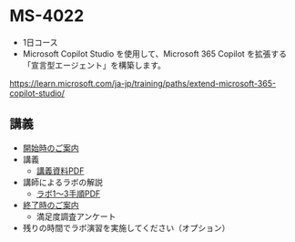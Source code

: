 # MS-4022

- 1日コース
- Microsoft Copilot Studio を使用して、Microsoft 365 Copilot を拡張する「宣言型エージェント」を構築します。

https://learn.microsoft.com/ja-jp/training/paths/extend-microsoft-365-copilot-studio/

## 講義

- [開始時のご案内](../opening.md)
- 講義
  - [講義資料PDF](ms-4022.pdf)
- 講師によるラボの解説
  - [ラボ1～3手順PDF](ms-4022-lab.pdf)
- [終了時のご案内](../closing-mscopilot.md)
  - 満足度調査アンケート
- 残りの時間でラボ演習を実施してください（オプション）

<!--

# MS-4022: Extend Microsoft 365 Copilot in Copilot Studio
https://techcommunity.microsoft.com/blog/iltcommunicationblog/new-modern-work-course-coming-in-april/4372889

This course teaches learners how to build agents that extend Microsoft 365 Copilot with additional knowledge and capabilities. Learners will use Copilot Studio to build agents, add knowledge, add actions, and publish agents to Microsoft 365 Copilot.

https://techcommunity.microsoft.com/blog/iltcommunicationblog/upcoming-ilt-course-retirement-in-march-ms-4009/4372883

MS-4022: Extend Microsoft 365 Copilot in Copilot Studio, targeted for release in April 2025.


- MS-4009: Extend Microsoft 365 Copilot with Copilot Studio actions and connectors
- MS-4022: Extend Microsoft 365 Copilot in Copilot Studio

will released Apr 25, 2025
https://www.lumifywork.com/en-au/courses/microsoft-ms-4022-extend-microsoft-365-copilot-in-copilot-studio/

本コースはMS-4009のリプレースメント。
https://techcommunity.microsoft.com/blog/iltcommunicationblog/upcoming-ilt-course-retirement-in-march-ms-4009/4372883

MS-4009: Extend Microsoft 365 Copilot with Copilot Studio actions and connectors
Credential: N/A
Retirement Date: 3/31/2025
Course URL: https://learn.microsoft.com/training/paths/extend-microsoft-copilot-microsoft-365-copilot-studio/
Replacement course: MS-4022: Extend Microsoft 365 Copilot in Copilot Studio


-->